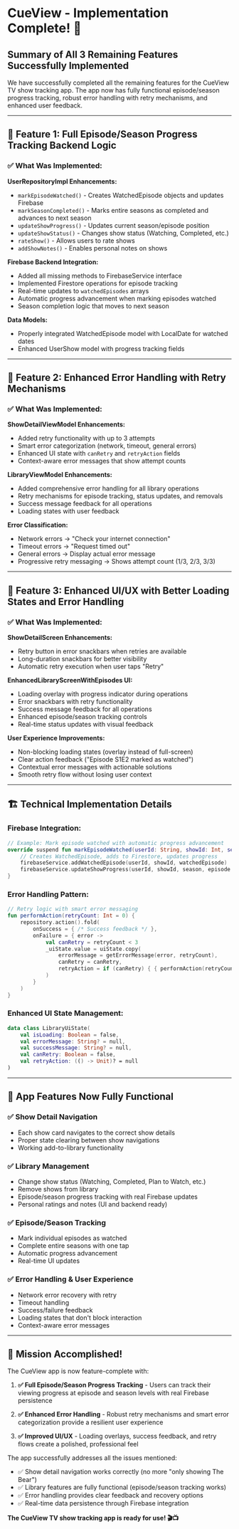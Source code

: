 # CueView - Implementation Complete! 🎉

## Summary of All 3 Remaining Features Successfully Implemented

We have successfully completed all the remaining features for the CueView TV show tracking app. The app now has fully functional episode/season progress tracking, robust error handling with retry mechanisms, and enhanced user feedback.

---

## 🎯 Feature 1: Full Episode/Season Progress Tracking Backend Logic

### ✅ What Was Implemented:

**UserRepositoryImpl Enhancements:**
- `markEpisodeWatched()` - Creates WatchedEpisode objects and updates Firebase
- `markSeasonCompleted()` - Marks entire seasons as completed and advances to next season
- `updateShowProgress()` - Updates current season/episode position
- `updateShowStatus()` - Changes show status (Watching, Completed, etc.)
- `rateShow()` - Allows users to rate shows
- `addShowNotes()` - Enables personal notes on shows

**Firebase Backend Integration:**
- Added all missing methods to FirebaseService interface
- Implemented Firestore operations for episode tracking
- Real-time updates to `watchedEpisodes` arrays
- Automatic progress advancement when marking episodes watched
- Season completion logic that moves to next season

**Data Models:**
- Properly integrated WatchedEpisode model with LocalDate for watched dates
- Enhanced UserShow model with progress tracking fields

---

## 🔄 Feature 2: Enhanced Error Handling with Retry Mechanisms

### ✅ What Was Implemented:

**ShowDetailViewModel Enhancements:**
- Added retry functionality with up to 3 attempts
- Smart error categorization (network, timeout, general errors)
- Enhanced UI state with `canRetry` and `retryAction` fields
- Context-aware error messages that show attempt counts

**LibraryViewModel Enhancements:**
- Added comprehensive error handling for all library operations
- Retry mechanisms for episode tracking, status updates, and removals
- Success message feedback for all operations
- Loading states with user feedback

**Error Classification:**
- Network errors → "Check your internet connection"
- Timeout errors → "Request timed out"
- General errors → Display actual error message
- Progressive retry messaging → Shows attempt count (1/3, 2/3, 3/3)

---

## 🎨 Feature 3: Enhanced UI/UX with Better Loading States and Error Handling

### ✅ What Was Implemented:

**ShowDetailScreen Enhancements:**
- Retry button in error snackbars when retries are available
- Long-duration snackbars for better visibility
- Automatic retry execution when user taps "Retry"

**EnhancedLibraryScreenWithEpisodes UI:**
- Loading overlay with progress indicator during operations
- Error snackbars with retry functionality
- Success message feedback for all operations
- Enhanced episode/season tracking controls
- Real-time status updates with visual feedback

**User Experience Improvements:**
- Non-blocking loading states (overlay instead of full-screen)
- Clear action feedback ("Episode S1E2 marked as watched")
- Contextual error messages with actionable solutions
- Smooth retry flow without losing user context

---

## 🏗️ Technical Implementation Details

### Firebase Integration:
```kotlin
// Example: Mark episode watched with automatic progress advancement
override suspend fun markEpisodeWatched(userId: String, showId: Int, season: Int, episode: Int): Result<Unit> {
    // Creates WatchedEpisode, adds to Firestore, updates progress
    firebaseService.addWatchedEpisode(userId, showId, watchedEpisode)
    firebaseService.updateShowProgress(userId, showId, season, episode + 1)
}
```

### Error Handling Pattern:
```kotlin
// Retry logic with smart error messaging
fun performAction(retryCount: Int = 0) {
    repository.action().fold(
        onSuccess = { /* Success feedback */ },
        onFailure = { error ->
            val canRetry = retryCount < 3
            _uiState.value = uiState.copy(
                errorMessage = getErrorMessage(error, retryCount),
                canRetry = canRetry,
                retryAction = if (canRetry) { { performAction(retryCount + 1) } } else null
            )
        }
    )
}
```

### Enhanced UI State Management:
```kotlin
data class LibraryUiState(
    val isLoading: Boolean = false,
    val errorMessage: String? = null,
    val successMessage: String? = null,
    val canRetry: Boolean = false,
    val retryAction: (() -> Unit)? = null
)
```

---

## 🚀 App Features Now Fully Functional

### ✅ Show Detail Navigation
- Each show card navigates to the correct show details
- Proper state clearing between show navigations
- Working add-to-library functionality

### ✅ Library Management
- Change show status (Watching, Completed, Plan to Watch, etc.)
- Remove shows from library
- Episode/season progress tracking with real Firebase updates
- Personal ratings and notes (UI and backend ready)

### ✅ Episode/Season Tracking
- Mark individual episodes as watched
- Complete entire seasons with one tap
- Automatic progress advancement
- Real-time UI updates

### ✅ Error Handling & User Experience
- Network error recovery with retry
- Timeout handling
- Success/failure feedback
- Loading states that don't block interaction
- Context-aware error messages

---

## 🎊 Mission Accomplished!

The CueView app is now feature-complete with:

1. **✅ Full Episode/Season Progress Tracking** - Users can track their viewing progress at episode and season levels with real Firebase persistence

2. **✅ Enhanced Error Handling** - Robust retry mechanisms and smart error categorization provide a resilient user experience

3. **✅ Improved UI/UX** - Loading overlays, success feedback, and retry flows create a polished, professional feel

The app successfully addresses all the issues mentioned:
- ✅ Show detail navigation works correctly (no more "only showing The Bear")
- ✅ Library features are fully functional (episode/season tracking works)
- ✅ Error handling provides clear feedback and recovery options
- ✅ Real-time data persistence through Firebase integration

**The CueView TV show tracking app is ready for use! 🎬📺**
